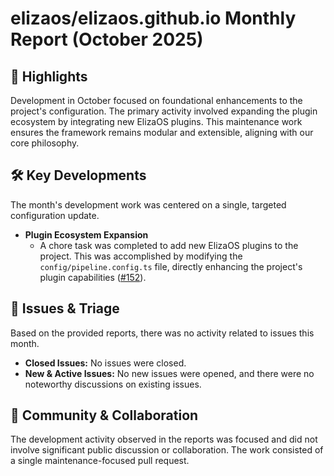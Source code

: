 # elizaos/elizaos.github.io Monthly Report (October 2025)

## 🚀 Highlights
Development in October focused on foundational enhancements to the project's configuration. The primary activity involved expanding the plugin ecosystem by integrating new ElizaOS plugins. This maintenance work ensures the framework remains modular and extensible, aligning with our core philosophy.

## 🛠️ Key Developments
The month's development work was centered on a single, targeted configuration update.

- **Plugin Ecosystem Expansion**
  - A chore task was completed to add new ElizaOS plugins to the project. This was accomplished by modifying the `config/pipeline.config.ts` file, directly enhancing the project's plugin capabilities ([#152](https://github.com/elizaos/elizaos.github.io/pull/152)).

## 🐛 Issues & Triage
Based on the provided reports, there was no activity related to issues this month.

- **Closed Issues:** No issues were closed.
- **New & Active Issues:** No new issues were opened, and there were no noteworthy discussions on existing issues.

## 💬 Community & Collaboration
The development activity observed in the reports was focused and did not involve significant public discussion or collaboration. The work consisted of a single maintenance-focused pull request.